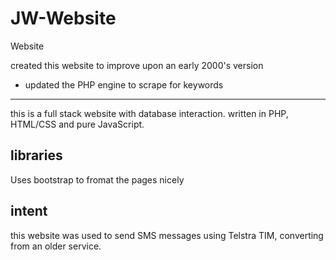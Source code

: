 # JW-Website
Website

created this website to improve upon an early 2000's version
 - updated the PHP engine to scrape for keywords

----------------------------------------

this is a full stack website with database interaction. 
written in PHP, HTML/CSS and pure JavaScript. 

## libraries
Uses bootstrap to fromat the pages nicely

## intent

this website was used to send SMS messages using Telstra TIM, 
converting from an older service.

